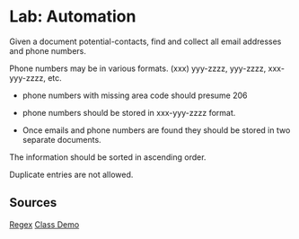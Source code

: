 # Lab: Automation

Given a document potential-contacts, find and collect all email addresses and phone numbers.<br>

Phone numbers may be in various formats.
(xxx) yyy-zzzz, yyy-zzzz, xxx-yyy-zzzz, etc.<br>

- phone numbers with missing area code should presume 206

- phone numbers should be stored in xxx-yyy-zzzz format.

- Once emails and phone numbers are found they should be stored in two separate documents.

The information should be sorted in ascending order.

Duplicate entries are not allowed.

## Sources 

[Regex](https://www.datacamp.com/community/tutorials/python-regular-expression-tutorial)
[Class Demo](https://github.com/codefellows/seattle-python-401d17/tree/main/class-19/demos/ssn)